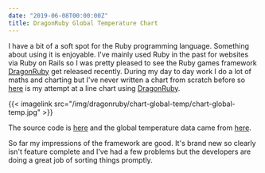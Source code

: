```yaml
---
date: "2019-06-08T00:00:00Z"
title: DragonRuby Global Temperature Chart
---
```


I have a bit of a soft spot for the Ruby programming language. Something about using it is enjoyable. I've mainly used Ruby in the past for websites via Ruby on Rails so I was pretty pleased to see the Ruby games framework [DragonRuby](https://dragonruby.itch.io/dragonruby-gtk) get released recently. During my day to day work I do a lot of maths and charting but I've never written a chart from scratch before so [here](https://jasemagee.com/dragonruby/chart-global-temp/) is my attempt at a line chart using [DragonRuby](https://dragonruby.itch.io/dragonruby-gtk).

{{< imagelink src="/img/dragonruby/chart-global-temp/chart-global-temp.jpg" >}}


The source code is [here](https://github.com/jasemagee/chart-global-temp/) and the global temperature data came from [here](https://datahub.io/core/global-temp).

So far my impressions of the framework are good. It's brand new so clearly isn't feature complete and I've had a few problems but the developers are doing a great job of sorting things promptly.